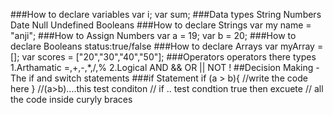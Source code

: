 ###How to declare variables
	 var i;
	 var sum;
###Data types
	String
	Numbers
	Date
	Null
	Undefined
	Booleans
###How to declare Strings
	var my name = "anji";
###How to Assign Numbers
   var a = 19;
	var b = 20;
###How to declare Booleans
	status:true/false
###How to declare Arrays
	var myArray = [];
	var scores = ["20","30","40","50"];
###Operators
	operators there types 
	1.Arthamatic
		=,+,-,*,/,%	
	2.Logical
		AND &&
		OR ||
		NOT !
##Decision Making -The if and switch statements
###if Statement
	if (a > b){
	//write the code here
	}
	//(a>b)....this test conditon
	// if .. test condtion true then excuete 
	//	 all the code inside curyly braces 
	
	

